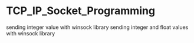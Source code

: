 # TCP_IP_Socket_Programming
sending integer value with winsock library
sending integer and float values with winsock library
